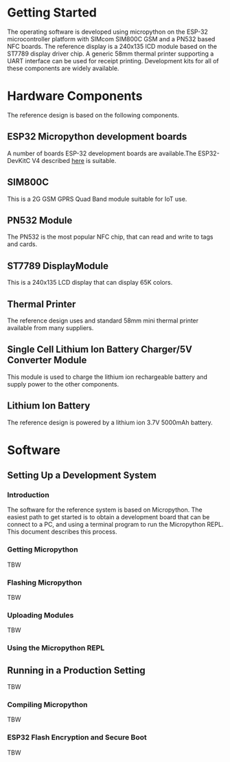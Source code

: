 # Getting Started
The operating software is developed using micropython on the ESP-32 microcontroller platform with SIMcom SIM800C GSM and a PN532 based NFC boards. The reference display is a 240x135 lCD module based on the ST7789 display driver chip. A generic 58mm thermal printer supporting a UART interface can be used for receipt printing. Development kits for all of these components are widely available.
# Hardware Components
The reference design is based on the following components. 
## ESP32 Micropython development boards
A number of boards ESP-32 development boards are available.The ESP32-DevKitC V4 described [here](https://docs.espressif.com/projects/esp-idf/en/stable/esp32/hw-reference/esp32/get-started-devkitc.html#get-started-esp32-devkitc-board-front) is suitable.
## SIM800C
This is a 2G GSM GPRS Quad Band module suitable for IoT use.
## PN532 Module
The PN532 is the most popular NFC chip, that can read and write to tags and cards.
## ST7789 DisplayModule
This is a 240x135 LCD display that can display 65K colors.
## Thermal Printer
The reference design uses and standard 58mm mini thermal printer available from many suppliers.
## Single Cell Lithium Ion Battery Charger/5V Converter Module
This module is used to charge the lithium ion rechargeable battery and supply power to the other components.
## Lithium Ion Battery
The reference design is powered by a lithium ion 3.7V 5000mAh battery.
# Software
## Setting Up a Development System
### Introduction
The software for the reference system is based on Micropython. The easiest path to get started is to obtain a development board that can be connect to a PC, and using a terminal program to run the Micropython REPL. This document describes this process.
### Getting Micropython
TBW
### Flashing Micropython
TBW
### Uploading Modules
TBW
### Using the Micropython REPL
## Running in a Production Setting
TBW
### Compiling Micropython
TBW
### ESP32 Flash Encryption and Secure Boot
TBW
